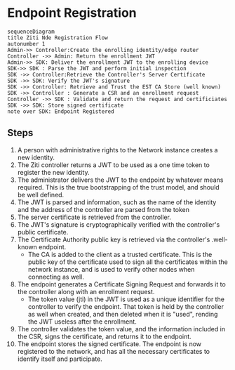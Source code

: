 # Endpoint Registration

```textermaid
sequenceDiagram
title Ziti Nde Registration Flow
autonumber 1
Admin->> Controller:Create the enrolling identity/edge router
Controller ->> Admin: Return the enrollment JWT
Admin->> SDK: Deliver the enrollment JWT to the enrolling device
SDK->> SDK : Parse the JWT and perform initial inspection
SDK ->> Controller:Retrieve the Controller's Server Certificate
SDK ->> SDK: Verify the JWT's signature
SDK ->> Controller: Retrieve and Trust the EST CA Store (well known)
SDK ->> Controller : Generate a CSR and an enrollment request
Controller ->> SDK : Validate and return the request and certificiates
SDK ->> SDK: Store signed certificate
note over SDK: Endpoint Registered
```

## Steps

1. A person with administrative rights to the Network instance creates a new identity.
2. The Ziti controller returns a JWT to be used as a one time token to register the new identity.
3. The administrator delivers the JWT to the endpoint by whatever means required.  This is the true bootstrapping of the trust model, and should be well defined.
4. The JWT is parsed and information, such as the name of the identity and the address of the controller are parsed from the token
5. The server certificate is retrieved from the controller.
6. The JWT's signature is cryptographically verified with the controller's public certificate.
7. The Certificate Authority public key is retrieved via the controller's .well-known endpoint.
    - The CA is added to the client as a trusted certificate.  This is the public key of the certificate used to sign all the certificates within the network instance, and is used to verify other nodes when connecting as well.
8. The endpoint generates a Certificate Signing Request and forwards it to the controller along with an enrollment request. 
    - The token value (jti) in the JWT is used as a unique identifier for the controller to verify the endpoint.  That token is held by the controller as well when created, and then deleted when it is "used", rending the JWT useless after the enrollment.
9. The controller validates the token value, and the information included in the CSR, signs the certificate, and returns it to the endpoint.
10. The endpoint stores the signed certificate.
The endpoint is now registered to the network, and has all the necessary certificates to identify itself and participate.